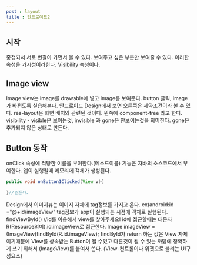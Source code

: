 ```yaml
---
post : layout
title : 안드로이드2
---
```

## 시작
중첩되서 서로 번갈아 가면서 볼 수 있다.
보여주고 싶은 부분만 보여줄 수 있다. 이러한 속성을 가시성이라한다.
Visibility 속성이다.

## Image view
Image view는 image를 drawable에 넣고 image를 보여준다.
button 클릭, image가 바뀌도록 실습해본다.
안드로이드 Design에서 보면 오른쪽은 제약조건이라 볼 수 있다.
res-layout은 화면 배치와 관련된 것이다.
왼쪽에 component-tree 라고 한다.
visibility - visible은 보이는것, invisible 과 gone은 안보이는것을 의미한다. gone은 추가되지 않은 상태로 만든다.

## Button 동작
onClick 속성에 적당한 이름을 부여한다.(메소드이름)
기능은 자바의 소스코드에서 부여한다. 앱이 실행될때 메모리에 객체가 생성된다.
```java
public void onButton1Clicked(View v){
	
}//만든다.
```
Design에서 이미지뷰는 이미지 자체에 tag정보를 가지고 온다. ex)android:id ="@+id/imageView" 
tag정보가 app이 실행되는 시점에 객체로 실행된다.
findViewById() //id를 이용해서 view를 찾아주세요!
id에 접근할때는 대문자R(Resource의미).id.imageView로 접근한다. 
Image imageView = (ImageView)findById(R.id.imageView);
findById가 return 하는 값은 View 자체이기때문에 View를 상속받는 Button이 될 수있고 다른것이 될 수 있는 까닭에 정확하게 쓰기 위해서 (ImageView)를 붙여서 쓴다. 
(View-컨트롤이나 위젯으로 불리는 UI구성요소)